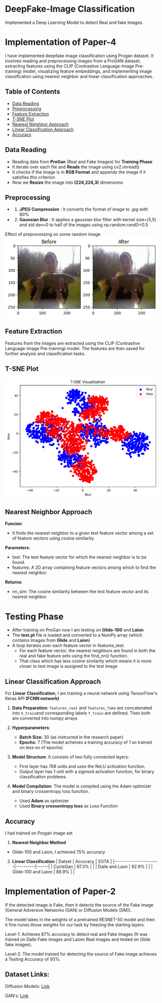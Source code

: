 # DeepFake-Image Classification
Implemented a Deep Learning Model to detect Real and fake Images.
# Implementation of Paper-4
I have implemented deepfake image classification using Progan dataset. It involves reading and preprocessing images from a ProGAN dataset, extracting features using the CLIP (Contrastive Language-Image Pre-training) model, visualizing feature embeddings, and implementing image classification using nearest neighbor and linear classification approaches.

## Table of Contents

- [Data Reading](#data-reading)
- [Preprocessing](#preprocessing)
- [Feature Extraction](#feature-extraction)
- [T-SNE Plot](#tsne-plot)
- [Nearest Neighbor Approach](#nearest-neighbor-approach)
- [Linear Classification Approach](#linear-classification-approach)
- [Accuracy](#accuracy)
## Data Reading
- Reading data from **ProGan** (Real and Fake Images) for **Training Phase**
- It iterate over each file and **Reads** the image using cv2.imread()
- It checks if the image is in **RGB Format** and appends the image if it satisfies this criterion
- Now we **Resize** the image into **(224,224,3)** dimensions

## Preprocessing
- 1. **JPEG Compression** : It converts the format of image to .jpg with 80% 
- 2. **Gaussian Blur** :  It applies a gaussian blur filter with kernel size=(5,5) and std dev=0 to half of the images using np.random.rand()<0.5

Effect of preprocessing on some random image
![Plot](preprocess.png "Before vs After")

## Feature Extraction

Features from the images are extracted using the CLIP (Contrastive Language-Image Pre-training) model. The features are then saved for further analysis and classification tasks.

## T-SNE Plot
![plot](tsne.png "T-SNE Plot of real and fake images")

## Nearest Neighbor Approach

**Funcion**:
- It finds the nearest neighbor to a given test feature vector among a set of feature vectors using cosine similarity.

**Parameters**:
- test: The test feature vector for which the nearest neighbor is to be found.
- features: A 2D array containing feature vectors among which to find the nearest neighbor.

**Returns**:
- nn_sim: The cosine similarity between the test feature vector and its nearest neighbor.

# **Testing Phase**
- After training on ProGan now I am testing on **Glide-100** and **Laion**
- The **test.pt** file is loaded and converted to a NumPy array (which contains Images from **Glide** and **Laion**)
- A loop iterates over each feature vector in features_test.
    - For each feature vector, the nearest neighbors are found in both the real and fake feature sets using the find_nn() function.
    - That class which has less cosine similarity which means it is more closer to test image is assigned to the test image 

## Linear Classification Approach

For **Linear Classification**, I am training a neural network using TensorFlow's Keras API **(FCNN network)**

1. **Data Preparation**: `features_real` and `features_fake` are concatenated into `X_train`and corresponding labels `Y_train` are defined. Then both are converted into numpy arrays

2. **Hyperparameters**: 
    - **Batch Size:** 30 (as instructed in the research paper)
    - **Epochs:** 7 (The model acheives a training accuracy of 1 so trained on less no of epochs)

3. **Model Structure**: It consists of two fully connected layers: 
    - First layer has 768 units and uses the ReLU activation function.
    - Output layer has 1 unit with a sigmoid activation function, for binary classification problems.

4. **Model Compilation**: The model is compiled using the Adam optimizer and binary crossentropy loss function. 
    - Used **Adam** as optimizer
    - Used **Binary crossentropy loss** as Loss Function

## Accuracy
I had trained on Progan image set
1. **Nearest Neighbor Method**
- Glide-100 and Laion, I achieved 75% accuracy 

2. **Linear Classification**
| Datset                | Accuracy | SOTA |
|-----------------------|----------|------|
| CycleGan              |   97.3%  |      |
| Dalle and Laon        |   92.9%  |      |
| Glide-100 and Laion   |   86.9%  |      |


# Implementation of Paper-2

If the detected image is Fake, then it detects the source of the Fake image (General Adversive Networks (GAN) or Diffusion Models (DM)).

The model takes in the weights of a pretrained RESNET-50 model and then it fine-tunes those weights for our task by freezing the starting layers.

Level-1: Achieves 87% accuracy to detect real and Fake Images (It was trained on Dalle Fake images and Laiom Real images and tested on Glide fake images).

Level-2: The model trained for detecting the source of Fake image achieves a Testing Accuracy of 93%.
## Dataset Links:

Diffusion Models: [Link](https://drive.google.com/file/d/1FXlGIRh_Ud3cScMgSVDbEWmPDmjcrm1t/view)

GAN's: [Link](https://drive.google.com/file/d/1z_fD3UKgWQyOTZIBbYSaQ-hz4AzUrLC1/view)
